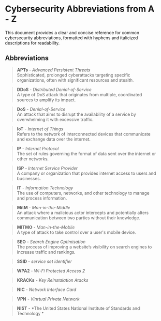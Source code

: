 # Cybersecurity Abbreviations from A - Z

This document provides a clear and concise reference for common cybersecurity abbreviations, formatted with hyphens and italicized descriptions for readability.

## Abbreviations

> **APTs** - *Advanced Persistent Threats*  
> Sophisticated, prolonged cyberattacks targeting specific organizations, often with significant resources and stealth.

> **DDoS** - *Distributed Denial-of-Service*  
> A type of DoS attack that originates from multiple, coordinated sources to amplify its impact.

> **DoS** - *Denial-of-Service*  
> An attack that aims to disrupt the availability of a service by overwhelming it with excessive traffic.

> **IoT** - *Internet of Things*  
> Refers to the network of interconnected devices that communicate and exchange data over the internet.

> **IP** - *Internet Protocol*  
> The set of rules governing the format of data sent over the internet or other networks.

> **ISP** - *Internet Service Provider*  
> A company or organization that provides internet access to users and businesses.

> **IT** - *Information Technology*  
> The use of computers, networks, and other technology to manage and process information.

> **MitM** - *Man-in-the-Middle*  
> An attack where a malicious actor intercepts and potentially alters communication between two parties without their knowledge.

> **MITMO** - *Man-in-the-Mobile*  
> A type of attack to take control over a user's mobile device.

> **SEO** - *Search Engine Optimisation*  
> The process of improving a website’s visibility on search engines to increase traffic and rankings.

> **SSID** - *service set identifier*  

> **WPA2** - *Wi-Fi Protected Access 2*

> **KRACKs** - *Key Reinstalation Atacks*

> **NIC** - *Network Interface Card*

> **VPN** - *Vinrtual Private Network*

> **NIST** - *The United States National Institute of Standards and Technology *






